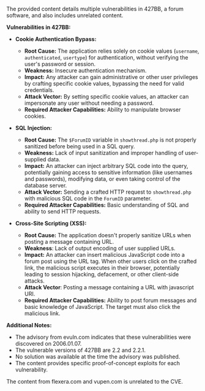 The provided content details multiple vulnerabilities in 427BB, a forum software, and also includes unrelated content.

**Vulnerabilities in 427BB:**

*   **Cookie Authentication Bypass:**
    *   **Root Cause:** The application relies solely on cookie values (`username`, `authenticated`, `usertype`) for authentication, without verifying the user's password or session.
    *   **Weakness:** Insecure authentication mechanism.
    *   **Impact:** Any attacker can gain administrative or other user privileges by crafting specific cookie values, bypassing the need for valid credentials.
    *   **Attack Vector:** By setting specific cookie values, an attacker can impersonate any user without needing a password.
    *   **Required Attacker Capabilities:** Ability to manipulate browser cookies.

*   **SQL Injection:**
    *   **Root Cause:**  The `$ForumID` variable in `showthread.php` is not properly sanitized before being used in a SQL query.
    *   **Weakness:** Lack of input sanitization and improper handling of user-supplied data.
    *   **Impact:** An attacker can inject arbitrary SQL code into the query, potentially gaining access to sensitive information (like usernames and passwords), modifying data, or even taking control of the database server.
    *   **Attack Vector:** Sending a crafted HTTP request to `showthread.php` with malicious SQL code in the `ForumID` parameter.
    *   **Required Attacker Capabilities:** Basic understanding of SQL and ability to send HTTP requests.

*   **Cross-Site Scripting (XSS):**
    *   **Root Cause:** The application doesn't properly sanitize URLs when posting a message containing URL.
    *  **Weakness**: Lack of output encoding of user supplied URLs.
    *   **Impact:** An attacker can insert malicious JavaScript code into a forum post using the URL tag. When other users click on the crafted link, the malicious script executes in their browser, potentially leading to session hijacking, defacement, or other client-side attacks.
    *  **Attack Vector**: Posting a message containing a URL with javascript URI.
    *   **Required Attacker Capabilities:** Ability to post forum messages and basic knowledge of JavaScript. The target must also click the malicious link.

**Additional Notes:**

*   The advisory from evuln.com indicates that these vulnerabilities were discovered on 2006.01.07.
*   The vulnerable versions of 427BB are 2.2 and 2.2.1.
*   No solution was available at the time the advisory was published.
*   The content provides specific proof-of-concept exploits for each vulnerability.

The content from flexera.com and vupen.com is unrelated to the CVE.